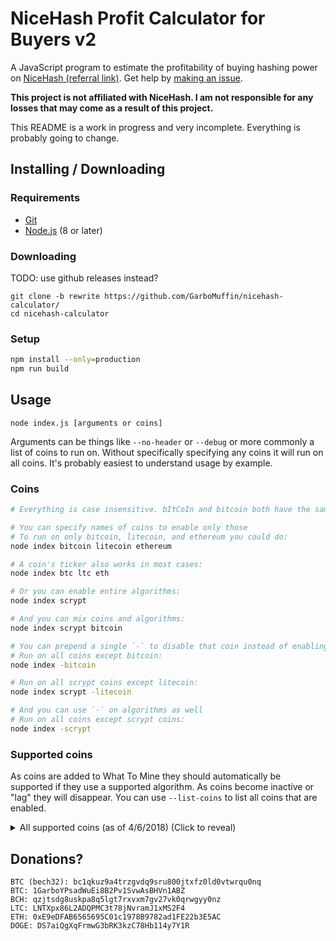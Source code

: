 # NiceHash Profit Calculator for Buyers v2

A JavaScript program to estimate the profitability of buying hashing power on [NiceHash (referral link)](https://www.nicehash.com/?refby=258346). Get help by [making an issue](https://github.com/GarboMuffin/nicehash-calculator/issues/new).

**This project is not affiliated with NiceHash. I am not responsible for any losses that may come as a result of this project.**

This README is a work in progress and very incomplete. Everything is probably going to change.

## Installing / Downloading

### Requirements

- [Git](https://git-scm.com/)
- [Node.js](https://nodejs.org/en/) (8 or later)

### Downloading

TODO: use github releases instead?

```
git clone -b rewrite https://github.com/GarboMuffin/nicehash-calculator/
cd nicehash-calculator
```

### Setup

```bash
npm install --only=production
npm run build
```

## Usage

```
node index.js [arguments or coins]
```

Arguments can be things like `--no-header` or `--debug` or more commonly a list of coins to run on. Without specifically specifying any coins it will run on all coins. It's probably easiest to understand usage by example.

### Coins

```bash
# Everything is case insensitive. bItCoIn and bitcoin both have the same effect

# You can specify names of coins to enable only those
# To run on only bitcoin, litecoin, and ethereum you could do:
node index bitcoin litecoin ethereum

# A coin's ticker also works in most cases:
node index btc ltc eth

# Or you can enable entire algorithms:
node index scrypt

# And you can mix coins and algorithms:
node index scrypt bitcoin

# You can prepend a single `-` to disable that coin instead of enabling it.
# Run on all coins except bitcoin:
node index -bitcoin

# Run on all scrypt coins except litecoin:
node index scrypt -litecoin

# And you can use `-` on algorithms as well
# Run on all coins except scrypt coins:
node index -scrypt
```

### Supported coins

As coins are added to What To Mine they should automatically be supported if they use a supported algorithm. As coins become inactive or "lag" they will disappear. You can use `--list-coins` to list all coins that are enabled.

<details>
  <summary>All supported coins (as of 4/6/2018) (Click to reveal)</summary>

  ```sh
  $ node index --list-coins
  ...

  Enabled coins:
  * Bitcoin (BTC) (SHA-256)
  * Litecoin (LTC) (Scrypt)
  * Vertcoin (VTC) (Lyra2REv2)
  * Dogecoin (DOGE) (Scrypt)
  * Feathercoin (FTC) (NeoScrypt)
  * Einsteinium (EMC2) (Scrypt)
  * DGC-Scrypt (DGC) (Scrypt)
  * DGB-Scrypt (DGB) (Scrypt)
  * Worldcoin (WDC) (Scrypt)
  * Myriad-Scrypt (XMY) (Scrypt)
  * Dash (DASH) (X11)
  * AUR-Scrypt (AUR) (Scrypt)
  * Québecoin (QBC) (X11)
  * Peercoin (PPC) (SHA-256)
  * Zetacoin (ZET) (SHA-256)
  * Unobtanium (UNO) (SHA-256)
  * Myriad-SHA (XMY) (SHA-256)
  * Gulden (NLG) (Scrypt)
  * Maza (MZC) (SHA-256)
  * Phoenixcoin (PXC) (NeoScrypt)
  * Orbitcoin (ORB) (NeoScrypt)
  * Maxcoin (MAX) (Keccak)
  * Monero (XMR) (CryptoNightV7)
  * Bytecoin (BCN) (CryptoNight)
  * DigitalNote (XDN) (CryptoNight)
  * Viacoin (VIA) (Scrypt)
  * DGB-SHA (DGB) (SHA-256)
  * DGB-Qubit (DGB) (Qubit)
  * Mooncoin (MOON) (Scrypt)
  * Halcyon (HAL) (NeoScrypt)
  * DGC-SHA (DGC) (SHA-256)
  * Startcoin (START) (X11)
  * Quark (QRK) (Quark)
  * MonetaryUnit (MUE) (X11)
  * Bata (BTA) (Scrypt)
  * DNotes (NOTE) (Scrypt)
  * GameCredits (GAME) (Scrypt)
  * Monacoin (MONA) (Lyra2REv2)
  * Influxcoin (INFX) (X11)
  * Verge-Scrypt (XVG) (Scrypt)
  * Ethereum (ETH) (DaggerHashimoto)
  * Decred (DCR) (Decred)
  * Expanse (EXP) (DaggerHashimoto)
  * Adzcoin (ADZ) (X11)
  * Sia (SC) (Sia)
  * Ethereum Classic (ETC) (DaggerHashimoto)
  * LBRY (LBC) (LBRY)
  * Crown (CRW) (SHA-256)
  * Zcash (ZEC) (Equihash)
  * Zclassic (ZCL) (Equihash)
  * Hush (HUSH) (Equihash)
  * Sibcoin (SIB) (X11Gost)
  * Pascalcoin (PASC) (Pascal)
  * Ubiq (UBQ) (DaggerHashimoto)
  * Komodo (KMD) (Equihash)
  * Karbo (KRB) (CryptoNight)
  * PascalLite (PASL) (Pascal)
  * Musicoin (MUSIC) (DaggerHashimoto)
  * Deutsche eMark (DEM) (SHA-256)
  * Zencash (ZEN) (Equihash)
  * Cannabiscoin (CANN) (X11)
  * Prime-XI (PXI) (X11)
  * Bitcoin Cash (BCH) (SHA-256)
  * Onix (ONX) (X11)
  * Linx (LINX) (Scrypt)
  * SmartCash (SMART) (Keccak)
  * Vivo (VIVO) (NeoScrypt)
  * Monoeci (XMCC) (X11)
  * Creamcoin (CRM) (X11)
  * BitcoinZ (BTCZ) (Equihash)
  * Metaverse (ETP) (DaggerHashimoto)
  * Pirl (PIRL) (DaggerHashimoto)
  * Electroneum (ETN) (CryptoNight)
  * Bitcoin Gold (BTG) (Equihash)
  * Trezarcoin (TZC) (NeoScrypt)
  * DeepOnion (ONION) (X13)
  * Verge-Lyra2REv2 (XVG) (Lyra2REv2)
  * Verge-Blake (2s) (XVG) (Blake (2s))
  * Ellaism (ELLA) (DaggerHashimoto)
  * Florin (FLO) (Scrypt)
  * Universal (UNIT) (SHA-256)
  * Bulwark (BWK) (Nist5)
  * GoByte (GBX) (NeoScrypt)
  * Crowdcoin (CRC) (NeoScrypt)
  * Dinastycoin (DCY) (CryptoNight)
  * AUR-SHA (AUR) (SHA-256)
  * Innova (INN) (NeoScrypt)
  * Bitcoin Private (BTCP) (Equihash)
  * LitecoinCash (LCC) (SHA-256)
  * Galactrum (ORE) (Lyra2REv2)
  ```
</details>

## Donations?

```
BTC (bech32): bc1qkuz9a4trzgvdq9sru800jtxfz0ld0vtwrqu0nq
BTC: 1GarboYPsadWuEi8B2Pv1SvwAsBHVn1ABZ
BCH: qzjtsdg8uskpa8q5lgt7rxvxm7gv27vk0qrwgyy0nz
LTC: LNTXpx86L2ADQPMC3t78jNvramJ1xMS2F4
ETH: 0xE9eDFAB6565695C01c1978B9782ad1FE22b3E5AC
DOGE: DS7aiQgXqFrmwG3bRK3kzC78Hb114y7Y1R
```
